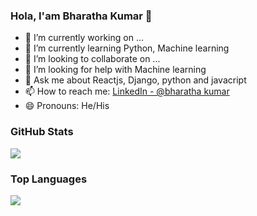 ### Hola, I'am Bharatha Kumar 👋

- 🔭 I’m currently working on ...
- 🌱 I’m currently learning Python, Machine learning
- 👯 I’m looking to collaborate on ...
- 🤔 I’m looking for help with Machine learning
- 💬 Ask me about Reactjs, Django, python and javacript
- 📫 How to reach me: [LinkedIn - @bharatha kumar](https://www.linkedin.com/in/bharatha-kumar-bbb93b146/)
- 😄 Pronouns: He/His

### GitHub Stats
<img src="https://github-readme-stats.vercel.app/api?username=bharath2408&&show_icons=true&title_color=ffffff&icon_color=bb2acf&text_color=daf7dc&bg_color=191919&count_private=true&)">

### Top Languages
<img src="https://github-readme-stats.vercel.app/api/top-langs/?username=bharath2408&show_icons=true&title_color=ffffff&icon_color=bb2acf&text_color=daf7dc&bg_color=191919">




